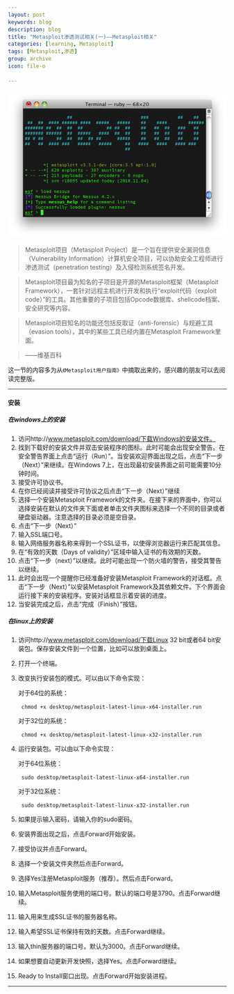 ```yaml
---
layout: post
keywords: blog
description: blog
title: "Metasploit渗透测试相关(一)——Metasploit相关"
categories: [learning, Metasploit]
tags: [Metasploit,渗透]
group: archive
icon: file-o

---
```


![image](/assets/images/2013-12-28-Metasploit-2.png)

>Metasploit项目（Metasploit Project）是一个旨在提供安全漏洞信息（Vulnerability Information）计算机安全项目，可以协助安全工程师进行渗透测试（penetration testing）及入侵检测系统签名开发。

>Metasploit项目最为知名的子项目是开源的Metasploit框架（Metasploit Framework），一套针对远程主机进行开发和执行“exploit代码（exploit code）”的工具。其他重要的子项目包括Opcode数据库、shellcode档案、安全研究等内容。

>Metasploit项目知名的功能还包括反取证（anti-forensic）与规避工具（evasion tools），其中的某些工具已经内置在Metasploit Framework里面。

>——维基百科

<!-- more -->

这一节的内容多为从`《Metasploit用户指南》`中摘取出来的，感兴趣的朋友可以去阅读完整版。

---
#### 安装

##### 在windows上的安装

1. 访问http://www.metasploit.com/download/下载Windows的安装文件。
2. 找到下载好的安装文件并双击安装程序的图标。此时可能会出现安全警告。在安全警告界面上点击“运行（Run）”。当安装欢迎界面出现之后，点击“下一步（Next）”来继续。在Windows 7上，在出现最初安装界面之前可能需要10分钟时间。
3. 接受许可协议书。
4. 在你已经阅读并接受许可协议之后点击“下一步（Next）”继续
5. 选择一个安装Metasploit Framework的文件夹。在接下来的界面中，你可以选择安装在默认的文件夹下面或者单击文件夹图标来选择一个不同的目录或者硬盘驱动器。注意选择的目录必须是空目录。
6. 点击“下一步（Next）”
7. 输入SSL端口号。
8. 输入网络服务器名称来得到一个SSL证书，以使得浏览器运行来匹配其信息。
9. 在“有效的天数（Days of validity）”区域中输入证书的有效期的天数。
10. 点击“下一步（next）”以继续。此时可能出现一个防火墙的警告，接受其警告以继续。
11. 此时会出现一个提醒你已经准备好安装Metasploit Framework的对话框。点击“下一步（Next）”以安装Metasploit Framework及其依赖文件。下个界面会运行接下来的安装程序。安装对话框显示着安装的进度。
12. 当安装完成之后，点击“完成（Finish）”按钮。


##### 在linux上的安装
1. 访问http://www.metasploit.com/download/下载Linux 32 bit或者64 bit安装包。保存安装文件到一个位置，比如可以放到桌面上。
2. 打开一个终端。
3. 改变执行安装包的模式。可以由以下命令实现：

	对于64位的系统：

	 	chmod +x desktop/metasploit-latest-linux-x64-installer.run

	对于32位的系统：

	 	chmod +x desktop/metasploit-latest-linux-x32-installer.run
4. 运行安装包。可以由以下命令实现：

	对于64位系统：

		sudo desktop/metasploit-latest-linux-x64-installer.run

	对于32位系统：

		sudo desktop/metasploit-latest-linux-x32-installer.run
5. 如果提示输入密码，请输入你的sudo密码。
6. 安装界面出现之后，点击Forward开始安装。
7. 接受协议并点击Forward。
8. 选择一个安装文件夹然后点击Forward。
9. 选择Yes注册Metasploit服务（推荐）。然后点击Forward。
10. 输入Metasploit服务使用的端口号。默认的端口号是3790。点击Forward继续。
11. 输入用来生成SSL证书的服务器名称。
12. 输入希望SSL证书保持有效的天数。点击Forward继续。
13. 输入thin服务器的端口号。默认为3000。点击Forward继续。
14. 如果想要自动更新开发快照，选择Yes。点击Forward继续。
15. Ready to Install窗口出现。点击Forward开始安装进程。

---




